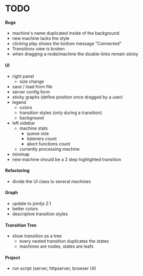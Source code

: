 # TODO

#### Bugs
- machine's name duplicated inside of the background
- new machine lacks the style
- clicking play shows the bottom message "Connected"
- Transitions view is broken
- when dragging a node/machine the double-links remain sticky

#### UI
- right panel 
  - size change
- save / load from file
- server config form
- sticky graphs (define position once dragged by a user)
- legend
  - colors
  - transition styles (only during a transition)
  - background
- left sidebar
  - machine stats
    - queue size
    - listeners count
    - abort functions count
  - currently processing machine
- minimap
- new machine should be a 2 step highlighted transition
  
#### Refactoring
- divide the UI class to several machines

#### Graph
- update to jointjs 2.1
- better colors
- descriptive transition styles

#### Transition Tree
- show transition as a tree
  - every nested transition duplicates the states
  - machines are nodes, states are leafs
  
#### Project
- run script (server, httpserver, browser UI)